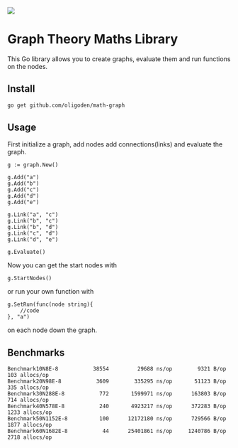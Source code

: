 ![](https://github.com/oligoden/math-graph/workflows/Build/badge.svg)

# Graph Theory Maths Library

This Go library allows you to create graphs, evaluate them and
run functions on the nodes.

## Install

```bash
go get github.com/oligoden/math-graph
```

## Usage

First initialize a graph, add nodes add connections(links) and evaluate the graph.

```golang
g := graph.New()

g.Add("a")
g.Add("b")
g.Add("c")
g.Add("d")
g.Add("e")

g.Link("a", "c")
g.Link("b", "c")
g.Link("b", "d")
g.Link("c", "d")
g.Link("d", "e")

g.Evaluate()
```

Now you can get the start nodes with

```golang
g.StartNodes()
```

or run your own function with
```golang
g.SetRun(func(node string){
    //code
}, "a")
```

on each node down the graph.

## Benchmarks

```none
Benchmark10N8E-8      	   38554	     29688 ns/op	    9321 B/op	     103 allocs/op
Benchmark20N98E-8     	    3609	    335295 ns/op	   51123 B/op	     335 allocs/op
Benchmark30N288E-8    	     772	   1599971 ns/op	  163803 B/op	     714 allocs/op
Benchmark40N578E-8    	     240	   4923217 ns/op	  372283 B/op	    1233 allocs/op
Benchmark50N1152E-8   	     100	  12172180 ns/op	  729566 B/op	    1877 allocs/op
Benchmark60N1682E-8   	      44	  25401861 ns/op	 1240786 B/op	    2718 allocs/op
```